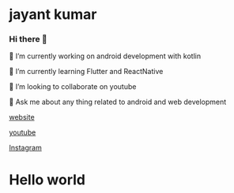 # jayant kumar

### Hi there 👋

🔭 I’m currently working on android development with kotlin

🌱 I’m currently learning Flutter and ReactNative

👯 I’m looking to collaborate on youtube

💬 Ask me about any thing related to android and web development

<a href="http://www.codingwithjks.tech/"> website </a>

 <a href="https://www.youtube.com/channel/UCh-Fj7SM6f2QrF6Ans6pUqQ?view_as=subscriber"> youtube </a>

<a href="https://www.instagram.com/programming_simplified/"> Instagram </a>

<html>
 
 <head>
 <style>
  h1{
  color:'red'
  }
  </style>
 </head>
 
 <body>
 <h1> Hello world </h1>
 </body>
 
 </html>


